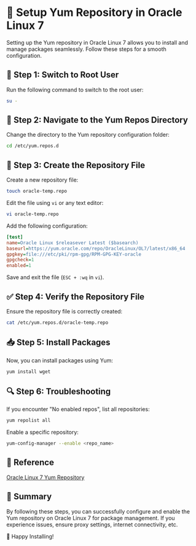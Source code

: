 
# 🚀 Setup Yum Repository in Oracle Linux 7

Setting up the Yum repository in Oracle Linux 7 allows you to install and manage packages seamlessly. Follow these steps for a smooth configuration.

## 📌 Step 1: Switch to Root User

Run the following command to switch to the root user:

```bash
su -
```

## 📂 Step 2: Navigate to the Yum Repos Directory

Change the directory to the Yum repository configuration folder:

```bash
cd /etc/yum.repos.d
```

## 📝 Step 3: Create the Repository File

Create a new repository file:

```bash
touch oracle-temp.repo
```

Edit the file using `vi` or any text editor:

```bash
vi oracle-temp.repo
```

Add the following configuration:

```ini
[test]
name=Oracle Linux $releasever Latest ($basearch)
baseurl=https://yum.oracle.com/repo/OracleLinux/OL7/latest/x86_64
gpgkey=file:///etc/pki/rpm-gpg/RPM-GPG-KEY-oracle
gpgcheck=1
enabled=1
```

Save and exit the file (`ESC + :wq` in `vi`).

## ✅ Step 4: Verify the Repository File

Ensure the repository file is correctly created:

```bash
cat /etc/yum.repos.d/oracle-temp.repo
```

## 📥 Step 5: Install Packages

Now, you can install packages using Yum:

```bash
yum install wget
```

## 🔍 Step 6: Troubleshooting

If you encounter "No enabled repos", list all repositories:

```bash
yum repolist all
```

Enable a specific repository:

```bash
yum-config-manager --enable <repo_name>
```

## 🔗 Reference

[Oracle Linux 7 Yum Repository](https://yum.oracle.com/repo/OracleLinux/OL7/latest/x86_64)

## 🎯 Summary

By following these steps, you can successfully configure and enable the Yum repository on Oracle Linux 7 for package management. If you experience issues, ensure proxy settings, internet connectivity, etc.

🚀 Happy Installing!

